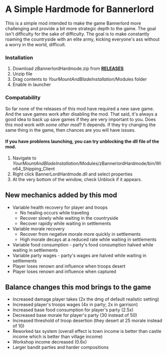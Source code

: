 # A Simple Hardmode for Bannerlord

This is a simple mod intended to make the game Bannerlord more challenging and provide a bit more strategic depth to the game. The goal isn't difficulty for the sake of difficulty. The goal is to make constantly roaming the countryside with an elite army, kicking everyone's ass without a worry in the world, difficult.

### Installation
1. Download zBannerlordHardmode.zip from [**RELEASES**](https://github.com/aiis/BannerlordHardmode/releases)
2. Unzip file
3. Drag contents to *YourMountAndBladeInstallation*/Modules folder
4. Enable in launcher

### Compatability
So far none of the releases of this mod have required a new save game. And the save games work after disabling the mod. That said, it's always a good idea to back up save games if they are very important to you.
Does this mod work with *some other mod*? It depends. If they try changing the same thing in the game, then chances are you will have issues.

#### If you have problems launching, you can try unblocking the dll file of the mod.
1. Navigate to *YourMountAndBladeInstallation*/Modules/zBannerlordHardmode/bin/Win64_Shipping_Client
2. Right click BannerLordHardmode.dll and select properties
3. At the very bottom of the window, check Unblock if it appears.

## New mechanics added by this mod
* Variable health recovery for player and troops
    - No healing occurs while traveling
    - Recover slowly while waiting in the countryside
    - Recover rapidly while waiting in settlements
* Variable morale recovery
    - Recover from negative morale more quickly in settlements
    - High morale decays at a reduced rate while waiting in settlements
* Variable food consumption - party's food consumption halved while waiting in settlements
* Variable party wages - party's wages are halved while waiting in settlements
* Player loses renown and influence when troops desert
* Player loses renown and influence when captured

## Balance changes this mod brings to the game
* Increased damage player takes (2x the dmg of default realistic setting)
* Increased player's troops wages  (4x in party; 2x in garrison)
* Increased base food consumption for player's party (2.5x)
* Decreased base morale for player's party (30 instead of 50)
* Increased threshold of troop desertion (they desert at 25 morale instead of 10)
* Reworked tax system (overall effect is town income is better than castle income which is better than village income)
* Workshop income decreased (0.6x)
* Larger bandit parties and harder compositions
